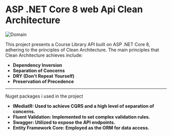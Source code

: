 # ASP .NET Core 8 web Api Clean Architecture
![Domain](https://github.com/AbdAlazim-dev/AspNetCoreCleanArchitectureApi/assets/135723207/7ddbcb70-4b69-4bd1-b63a-0444bf3b482f)

This project presents a Course Library API built on ASP .NET Core 8, adhering to the principles of Clean Architecture. The main principles that Clean Architecture achieves include:

- **Dependency Inversion**
- **Separation of Concerns**
- **DRY (Don't Repeat Yourself)**
- **Preservation of Precedence**
---

Nuget packages i used in the project 

- **IMediatR: Used to achieve CQRS and a high level of separation of concerns.**
- **Fluent Validation: Implemented to set complex validation rules.**
- **Swagger: Utilized to expose the API endpoints.**
- **Entity Framework Core: Employed as the ORM for data access.**
